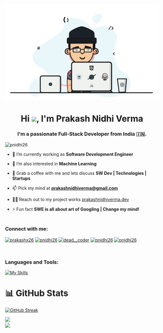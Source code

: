 ![Banner](https://raw.githubusercontent.com/imakshath/imakshath/master/1%20IRGHmiGsa16stedQvIaZfw.gif)
<h1 align="center">Hi <img src="https://raw.githubusercontent.com/MartinHeinz/MartinHeinz/master/wave.gif" width="30px">, I'm Prakash Nidhi Verma</h1>
<h3 align="center">I'm a passionate Full-Stack Developer from India 🇮🇳.</h3>

<!-- <img align="right" alt="Coding" width="350" src="https://i.pinimg.com/originals/81/17/8b/81178b47a8598f0c81c4799f2cdd4057.gif"> -->

<p align="left"> <img src="https://komarev.com/ghpvc/?username=pnidhi26&label=Profile%20views&color=0e75b6&style=flat" alt="pnidhi26" /> </p>

- 🔭 I’m currently working as **Software Development Engineer**

- 🌱 I’m also interested in **Machine Learning**

- 💬 Grab a coffee with me and lets discuss **SW Dev | Technologies | Startups**

- 📫 Pick my mind at **prakashnidhiverma@gmail.com**

- 👨‍💻 Reach out to my project works [prakashnidhiverma.dev](https://prakashnv-portfolio.netlify.app/)

- ⚡ Fun fact **SWE is all about art of Googling | Change my mind!**
<br><br>
<h3 align="left">Connect with me:</h3>
<p align="left">
<a href="https://www.instagram.com/prakashx26/" target="_blank"><img align="center" src="https://raw.githubusercontent.com/rahuldkjain/github-profile-readme-generator/master/src/images/icons/Social/instagram.svg" alt="prakashx26" height="30" width="40" /></a>
<a href="https://www.linkedin.com/in/pnidhi26/" target="_blank"><img align="center" src="https://cdn.jsdelivr.net/npm/simple-icons@3.0.1/icons/linkedin.svg" alt="pnidhi26" height="30" width="40" style="background-color:white;" /></a>
<a href="https://www.hackerrank.com/dead__coder" target="_blank"><img align="center" src="https://raw.githubusercontent.com/rahuldkjain/github-profile-readme-generator/master/src/images/icons/Social/hackerrank.svg" alt="dead__coder" height="30" width="40" /></a>
<a href="https://leetcode.com/pnidhi26/" target="_blank"><img align="center" src="https://raw.githubusercontent.com/rahuldkjain/github-profile-readme-generator/master/src/images/icons/Social/leet-code.svg" alt="pnidhi26" height="30" width="40" /></a>
<a href="https://www.kaggle.com/pnidhi26" target="_blank"><img align="center" src="https://cdn.jsdelivr.net/npm/simple-icons@3.0.1/icons/kaggle.svg" alt="pnidhi26" height="30" width="40" /></a>
</p>
<br>
<h3 align="left">Languages and Tools:</h3>
<!-- <p align="left"> <a href="https://getbootstrap.com" target="_blank" rel="noreferrer"> <img src="https://raw.githubusercontent.com/devicons/devicon/master/icons/bootstrap/bootstrap-plain-wordmark.svg" alt="bootstrap" width="40" height="40"/> </a> <a href="https://www.cprogramming.com/" target="_blank" rel="noreferrer"> <img src="https://raw.githubusercontent.com/devicons/devicon/master/icons/c/c-original.svg" alt="c" width="40" height="40"/> </a> <a href="https://www.w3schools.com/cpp/" target="_blank" rel="noreferrer"> <img src="https://raw.githubusercontent.com/devicons/devicon/master/icons/cplusplus/cplusplus-original.svg" alt="cplusplus" width="40" height="40"/> </a> <a href="https://www.w3schools.com/css/" target="_blank" rel="noreferrer"> <img src="https://raw.githubusercontent.com/devicons/devicon/master/icons/css3/css3-original-wordmark.svg" alt="css3" width="40" height="40"/> </a> <a href="https://git-scm.com/" target="_blank" rel="noreferrer"> <img src="https://www.vectorlogo.zone/logos/git-scm/git-scm-icon.svg" alt="git" width="40" height="40"/> </a> <a href="https://www.w3.org/html/" target="_blank" rel="noreferrer"> <img src="https://raw.githubusercontent.com/devicons/devicon/master/icons/html5/html5-original-wordmark.svg" alt="html5" width="40" height="40"/> </a>  <a href="https://developer.mozilla.org/en-US/docs/Web/JavaScript" target="_blank" rel="noreferrer"> <img src="https://raw.githubusercontent.com/devicons/devicon/master/icons/javascript/javascript-original.svg" alt="javascript" width="40" height="40"/> </a>  <a href="https://aws.amazon.com/" target="_blank" rel="noreferrer"> <img src="https://www.vectorlogo.zone/logos/amazon_aws/amazon_aws-icon.svg" alt="amazon_aws" width="40" height="40"/> </a> <br> <br><a href="https://www.mongodb.com/" target="_blank" rel="noreferrer"> <img src="https://raw.githubusercontent.com/devicons/devicon/master/icons/mongodb/mongodb-original-wordmark.svg" alt="mongodb" width="40" height="40"/> </a>  <a href="https://www.oracle.com/" target="_blank" rel="noreferrer"> <img src="https://raw.githubusercontent.com/devicons/devicon/master/icons/oracle/oracle-original.svg" alt="oracle" width="40" height="40"/> </a> <a href="https://www.photoshop.com/en" target="_blank" rel="noreferrer"> <img src="https://raw.githubusercontent.com/devicons/devicon/master/icons/photoshop/photoshop-line.svg" alt="photoshop" width="40" height="40"/> </a> <a href="https://www.python.org" target="_blank" rel="noreferrer"> <img src="https://raw.githubusercontent.com/devicons/devicon/master/icons/python/python-original.svg" alt="python" width="40" height="40"/> </a> <a href="https://reactjs.org/" target="_blank" rel="noreferrer"> <img src="https://raw.githubusercontent.com/devicons/devicon/master/icons/react/react-original-wordmark.svg" alt="react" width="40" height="40"/> </a> <a href="https://tailwindcss.com/" target="_blank" rel="noreferrer"> <img src="https://www.vectorlogo.zone/logos/tailwindcss/tailwindcss-icon.svg" alt="tailwind" width="40" height="40"/> </a>
<a href="https://node.js.org" target="_blank" rel="noreferrer"> <img src="https://www.vectorlogo.zone/logos/nodejs/nodejs-icon.svg" alt="nodejs" width="40" height="40"/> </a> <a href="https://www.typescriptlang.org/" target="_blank" rel="noreferrer"> <img src="https://www.vectorlogo.zone/logos/typescriptlang/typescriptlang-icon.svg" alt="typescript" width="40" height="40"/> </a> </p> -->

[![My Skills](https://skillicons.dev/icons?i=cpp,py,javascript,typescript,react,nextjs,nodejs,express,graphql,mongodb,jest,materialui,aws,docker,flask,tensorflow,html,css,sass,tailwind,postman,git,github,vscode,heroku,pr&perline=10)](https://skillicons.dev)

 # 📊 GitHub Stats
<!-- ![](https://github-readme-stats.vercel.app/api?username=pnidhi26&theme=vision-friendly-dark&hide_border=false&include_all_commits=false&count_private=false)<br/> -->
<!-- ![](https://github-readme-streak-stats.herokuapp.com/?user=pnidhi26&theme=vision-friendly-dark&hide_border=false)<br/> -->
<!-- ![](https://github-readme-stats.vercel.app/api/top-langs/?username=pnidhi26&theme=vision-friendly-dark&hide_border=false&include_all_commits=false&count_private=false&layout=compact) -->

[![GitHub Streak](https://streak-stats.demolab.com/?user=pnidhi26&theme=dracula)](https://git.io/streak-stats)
<!--  ## 🏆 GitHub Trophies
![](https://github-profile-trophy.vercel.app/?username=pnidhi26&theme=juicyfresh&no-frame=false&no-bg=false&margin-w=4) -->
<!-- <p>&nbsp;<img align="center" src="https://github-readme-stats.vercel.app/api?username=pnidhi26&show_icons=true&locale=en" alt="pnidhi26" /></p> -->
<div>
  <a href="https://github.com/pnidhi26">
    <img height="150em" src="https://github-readme-stats.vercel.app/api?username=pnidhi26&count_private=true&include_all_commits=true&show_icons=true&theme=dracula&hide_border=false&show_owner=true"/><br>
    <img height="150em" src="https://github-readme-stats.vercel.app/api/top-langs/?username=pnidhi26&theme=dracula&hide_border=false&&layout=compact"/>
  </a>
</div>

